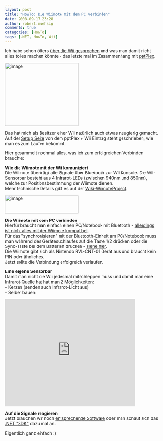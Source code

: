 ```yaml
---
layout: post
title: "HowTo: Die Wiimote mit dem PC verbinden"
date: 2008-09-17 23:28
author: robert.muehsig
comments: true
categories: [HowTo]
tags: [.NET, HowTo, Wii]
---
```

<p>Ich habe schon öfters <a href="http://code-inside.de/blog/?s=wii">über die Wii gesprochen</a> und was man damit nicht alles tolles machen könnte - das letzte mal im Zusammenhang mit <a href="http://code-inside.de/blog/2008/09/15/wii-pptplex-eine-etwas-andere-steuerung-in-einer-etwas-anderen-prsentationsart/">pptPlex</a>.</p> <p><a href="{{BASE_PATH}}/assets/wp-images/image542.png"><img style="border-top-width: 0px; border-left-width: 0px; border-bottom-width: 0px; border-right-width: 0px" height="206" alt="image" src="{{BASE_PATH}}/assets/wp-images/image-thumb520.png" width="240" border="0"></a></p> <p>Das hat mich als Besitzer einer Wii natürlich auch etwas neugierig gemacht. Auf der <a href="http://www.officelabs.com/projects/pptPlex/Pages/wii_controller_setup.aspx">Setup Seite</a> von dem pptPlex + Wii Eintrag steht geschrieben, wie man es zum Laufen bekommt.</p> <p>Hier gesammelt nochmal alles, was ich zum erfolgreichen Verbinden brauchte:</p> <p><strong>Wie die Wiimote mit der Wii komuniziert<br></strong>Die Wiimote überträgt alle Signale über Bluetooth zur Wii Konsole. Die Wii-Sensorbar besteht aus 4 Infrarot-LEDs (zwischen 940nm und 850nm), welche zur Positionsbestimmung der Wiimote dienen.<br>Mehr technische Details gibt es auf der <a href="http://wiki.wiimoteproject.com/">Wiki-WiimoteProject</a>.</p> <p><a href="{{BASE_PATH}}/assets/wp-images/image543.png"><img style="border-top-width: 0px; border-left-width: 0px; border-bottom-width: 0px; border-right-width: 0px" height="59" alt="image" src="{{BASE_PATH}}/assets/wp-images/image-thumb521.png" width="240" border="0"></a></p> <p><strong>Die Wiimote mit dem PC verbinden<br></strong>Hierfür braucht man einfach einen PC/Notebook mit Bluetooth - <a href="http://www.wiili.org/index.php/Compatible_Bluetooth_Devices">allerdings ist nicht alles mit der Wiimote kompatibel</a>.<br>Für das "synchronisieren" mit der Bluetooth-Einheit am PC/Notebook muss man während des Gerätesuchlaufes auf die Taste 1/2 drücken oder die Sync-Taste bei dem Batterien drücken - <a href="http://wiki.wiimoteproject.com/Connecting">siehe hier</a>.<br>Die Wiimote gibt sich als Nintendo RVL-CNT-01 Gerät aus und braucht kein PIN oder ähnliches. <br>Jetzt sollte die Verbindung erfolgreich verlaufen.</p> <p><strong>Eine eigene Sensorbar</strong><br>Damit man nicht die Wii jedesmal mitschleppen muss und damit man eine Infrarot-Quelle hat hat man 2 Möglichkeiten:<br>- Kerzen (senden auch Infrarot-Licht aus)<br>- Selber bauen:</p> <div class="wlWriterSmartContent" id="scid:5737277B-5D6D-4f48-ABFC-DD9C333F4C5D:fcd145c5-935f-47f2-b866-b4eb4f604b92" style="padding-right: 0px; display: inline; padding-left: 0px; padding-bottom: 0px; margin: 0px; padding-top: 0px"> <div id="8a54e58f-69ea-4c12-bdec-c59b754d4f34" style="padding-right: 0px; display: inline; padding-left: 0px; padding-bottom: 0px; margin: 0px; padding-top: 0px"> <div><embed src="http://www.youtube.com/v/hdxJt9UNqxE" width="425" height="350" type="application/x-shockwave-flash" wmode="transparent"></embed></div></div></div> <p><strong>Auf die Signale reagieren<br></strong>Jetzt brauchen wir noch <a href="http://www.circuitdb.com/articles/7/2">entsprechende Software</a> oder man schaut sich das <a href="http://www.codeplex.com/WiimoteLib">.NET "SDK"</a> dazu mal an.</p> <p>Eigentlich ganz einfach :)</p>
